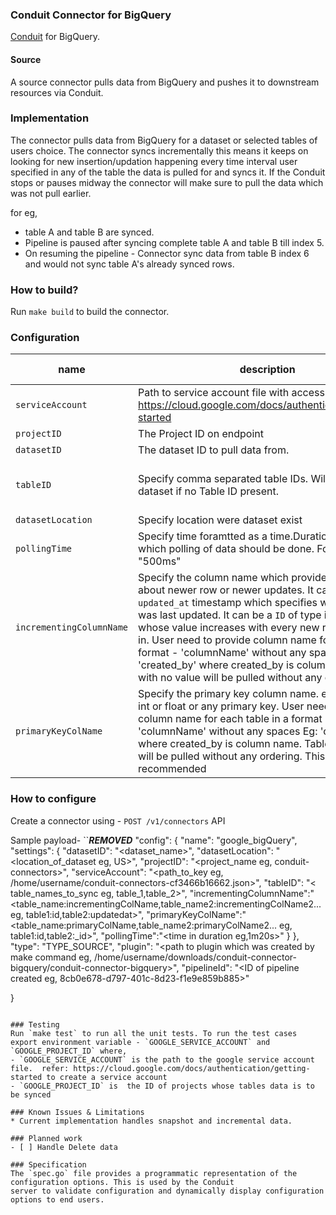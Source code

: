 ### Conduit Connector for BigQuery
[Conduit](https://conduit.io) for BigQuery.

#### Source
A source connector pulls data from BigQuery and pushes it to downstream resources via Conduit.

### Implementation
The connector pulls data from BigQuery for a dataset or selected tables of users choice. The connector syncs incrementally this means
it keeps on looking for new insertion/updation happening every time interval user specified in any of the table the data is pulled for and syncs it. 
If the Conduit stops or pauses midway the connector will make sure to pull the data which was not pull earlier. 

for eg,
- table A and table B are synced.
- Pipeline is paused after syncing complete table A and table B till index 5.
- On resuming the pipeline - Connector sync data from table B index 6 and would not sync table A's already synced rows.

### How to build?
Run `make build` to build the connector.

### Configuration
| name |  description | required | default value |
|------|--------------|----------|---------------|
|`serviceAccount`|Path to service account file with access to project. ref: https://cloud.google.com/docs/authentication/getting-started|true| - |
|`projectID`| The Project ID on endpoint|true| - |
|`datasetID`|The dataset ID to pull data from.|true| - |
|`tableID`|Specify comma separated table IDs. Will pull whole dataset if no Table ID present. |false|all tables in dataset|
|`datasetLocation`|Specify location were dataset exist|true| - |
|`pollingTime`|Specify time foramtted as a time.Duration string, after which polling of data should be done. For eg, "2s", "500ms"|false|5m|
|`incrementingColumnName`|Specify the column name which provide visibility about newer row or newer updates. It can be either `updated_at` timestamp which specifies when the table was last updated. It can be a `ID` of type int or float whose value increases with every new record coming in. User need to provide column name for table in a format - 'columnName' without any spaces Eg: 'created_by' where created_by is column name. Table with no value will be pulled without any ordering.|false| - |
|`primaryKeyColName`|Specify the primary key column name. eg, `ID` of type int or float or any primary key. User need to provide column name for each table in a format - 'columnName' without any spaces Eg: 'created_by' where created_by is column name. Table with no value will be pulled without any ordering. This field is recommended|false| - |

### How to configure
Create a connector using - `POST /v1/connectors` API

Sample payload-
``***REMOVED***
   "config": {
     "name": "google_bigQuery",
     "settings": {
       "datasetID": "<dataset_name>",
       "datasetLocation": "<location_of_dataset eg, US>",
       "projectID": "<project_name eg, conduit-connectors>",
"serviceAccount": "<path_to_key eg, /home/username/conduit-connectors-cf3466b16662.json>",
       "tableID": "< table_names_to_sync eg, table_1,table_2>",
       "incrementingColumnName":"<table_name:incrementingColName,table_name2:incrementingColName2... eg, table1:id,table2:updatedat>",
       "primaryKeyColName":"<table_name:primaryColName,table_name2:primaryColName2... eg, table1:id,table2:_id>",
       "pollingTime":"<time in duration eg,1m20s>"
     }
   },
   "type": "TYPE_SOURCE",
"plugin": "<path to plugin which was created by make command eg, /home/username/downloads/conduit-connector-bigquery/conduit-connector-bigquery>",
   "pipelineId": "<ID of pipeline created eg, 8cb0e678-d797-401c-8d23-f1e9e859b885>"
 
 }
 ```

### Testing
Run `make test` to run all the unit tests. To run the test cases export environment variable - `GOOGLE_SERVICE_ACCOUNT` and `GOOGLE_PROJECT_ID` where,
- `GOOGLE_SERVICE_ACCOUNT` is the path to the google service account file.  refer: https://cloud.google.com/docs/authentication/getting-started to create a service account
- `GOOGLE_PROJECT_ID` is  the ID of projects whose tables data is to be synced

### Known Issues & Limitations
* Current implementation handles snapshot and incremental data.

### Planned work
- [ ] Handle Delete data

### Specification
The `spec.go` file provides a programmatic representation of the configuration options. This is used by the Conduit
server to validate configuration and dynamically display configuration options to end users.

